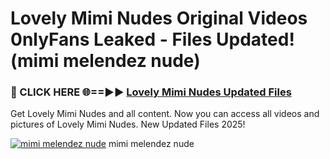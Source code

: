 # Lovely Mimi Nudes Original Videos 0nlyFans Leaked - Files Updated! (mimi melendez nude)

<h3>🔴 CLICK HERE 🌐==►► <a href="https://tinyurl.com/2p9ay9w9" rel="nofollow">Lovely Mimi Nudes Updated Files</a></h3>

Get Lovely Mimi Nudes and all content. Now you can access all videos and pictures of Lovely Mimi Nudes. New Updated Files 2025!

[![mimi melendez nude](https://i.imgur.com/KQgVmj3.gif)](https://tinyurl.com/2p9ay9w9)
mimi melendez nude